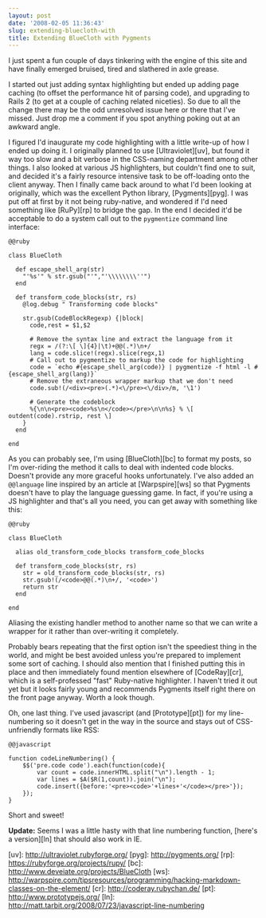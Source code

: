 ```yaml
---
layout: post
date: '2008-02-05 11:36:43'
slug: extending-bluecloth-with
title: Extending BlueCloth with Pygments
---
```


I just spent a fun couple of days tinkering with the engine of this site and have finally emerged bruised, tired and slathered in axle grease.

I started out just adding syntax highlighting but ended up adding page caching (to offset the performance hit of parsing code), and upgrading to Rails 2 (to get at a couple of caching related niceties). So due to all the change there may be the odd unresolved issue here or there that I've missed. Just drop me a comment if you spot anything poking out at an awkward angle.

I figured I'd inaugurate my code highlighting with a little write-up of how I ended up doing it. I originally planned to use \[Ultraviolet\]\[uv\], but found it way too slow and a bit verbose in the CSS-naming department among other things. I also looked at various JS highlighters, but couldn't find one to suit, and decided it's a fairly resource intensive task to be off-loading onto the client anyway. Then I finally came back around to what I'd been looking at originally, which was the excellent Python library, \[Pygments\]\[pyg\]. I was put off at first by it not being ruby-native, and wondered if I'd need something like \[RuPy\]\[rp\] to bridge the gap. In the end I decided it'd be acceptable to do a system call out to the `pygmentize` command line interface:

	@@ruby

	class BlueCloth

	  def escape_shell_arg(str)
	    "'%s'" % str.gsub("'","'\\\\\\\\''")
	  end

	  def transform_code_blocks(str, rs)
	    @log.debug " Transforming code blocks"

	    str.gsub(CodeBlockRegexp) {|block|
	      code,rest = $1,$2

	      # Remove the syntax line and extract the language from it
	      regx = /(?:\[ \]{4}|\t)+@@(.*)\n+/
	      lang = code.slice!(regx).slice(regx,1)
	      # Call out to pygmentize to markup the code for highlighting
	      code = `echo #{escape_shell_arg(code)} | pygmentize -f html -l #{escape_shell_arg(lang)}`
	      # Remove the extraneous wrapper markup that we don't need
	      code.sub!(/<div><pre>(.*)<\/pre><\/div>/m, '\1')

	      # Generate the codeblock
	      %{\n\n<pre><code>%s\n</code></pre>\n\n%s} % \[ outdent(code).rstrip, rest \]
	    }
	  end

	end

As you can probably see, I'm using \[BlueCloth\]\[bc\] to format my posts, so I'm over-riding the method it calls to deal with indented code blocks. Doesn't provide any more graceful hooks unfortunately. I've also added an `@@language` line inspired by an article at \[Warpspire\]\[ws\] so that Pygments doesn't have to play the language guessing game. In fact, if you're using a JS highlighter and that's all you need, you can get away with something like this:

	@@ruby

	class BlueCloth

	  alias old_transform_code_blocks transform_code_blocks

	  def transform_code_blocks(str, rs)
	    str = old_transform_code_blocks(str, rs)
	    str.gsub!(/<code>@@(.*)\n+/, '<code>')
	    return str
	  end

	end

Aliasing the existing handler method to another name so that we can write a wrapper for it rather than over-writing it completely.

Probably bears repeating that the first option isn't the speediest thing in the world, and might be best avoided unless you're prepared to implement some sort of caching. I should also mention that I finished putting this in place and then immediately found mention elsewhere of \[CodeRay\]\[cr\], which is a self-professed "fast" Ruby-native highlighter. I haven't tried it out yet but it looks fairly young and recommends Pygments itself right there on the front page anyway. Worth a look though.

Oh, one last thing. I've used javascript (and \[Prototype\]\[pt\]) for my line-numbering so it doesn't get in the way in the source and stays out of CSS-unfriendly formats like RSS:

	@@javascript

	function codeLineNumbering() {
		$$('pre.code code').each(function(code){
			var count = code.innerHTML.split("\n").length - 1;
			var lines = $A($R(1,count)).join("\n");
			code.insert({before:'<pre><code>'+lines+'</code></pre>'});
		});
	}

Short and sweet!

**Update:** Seems I was a little hasty with that line numbering function, \[here's a version\]\[ln\] that should also work in IE.

\[uv\]: http://ultraviolet.rubyforge.org/
\[pyg\]: http://pygments.org/
\[rp\]: https://rubyforge.org/projects/rupy/
\[bc\]: http://www.deveiate.org/projects/BlueCloth
\[ws\]: http://warpspire.com/tipsresources/programming/hacking-markdown-classes-on-the-element/
\[cr\]: http://coderay.rubychan.de/
\[pt\]: http://www.prototypejs.org/
\[ln\]: http://matt.tarbit.org/2008/07/23/javascript-line-numbering